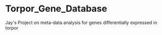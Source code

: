 # Torpor_Gene_Database
 Jay's Project on meta-data analysis for genes differentially expressed in torpor
